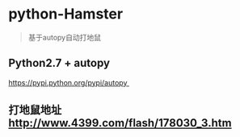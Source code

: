 # python-Hamster 
> 基于autopy自动打地鼠 

## Python2.7 + autopy 
https://pypi.python.org/pypi/autopy 

## 打地鼠地址 http://www.4399.com/flash/178030_3.htm




